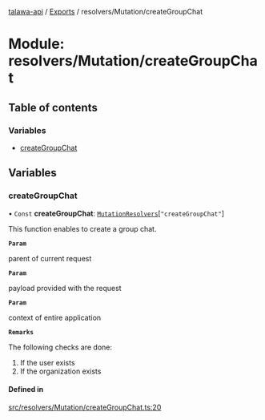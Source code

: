 [talawa-api](../README.md) / [Exports](../modules.md) / resolvers/Mutation/createGroupChat

# Module: resolvers/Mutation/createGroupChat

## Table of contents

### Variables

- [createGroupChat](resolvers_Mutation_createGroupChat.md#creategroupchat)

## Variables

### createGroupChat

• `Const` **createGroupChat**: [`MutationResolvers`](types_generatedGraphQLTypes.md#mutationresolvers)[``"createGroupChat"``]

This function enables to create a group chat.

**`Param`**

parent of current request

**`Param`**

payload provided with the request

**`Param`**

context of entire application

**`Remarks`**

The following checks are done:
1. If the user exists
2. If the organization exists

#### Defined in

[src/resolvers/Mutation/createGroupChat.ts:20](https://github.com/PalisadoesFoundation/talawa-api/blob/612a320/src/resolvers/Mutation/createGroupChat.ts#L20)
